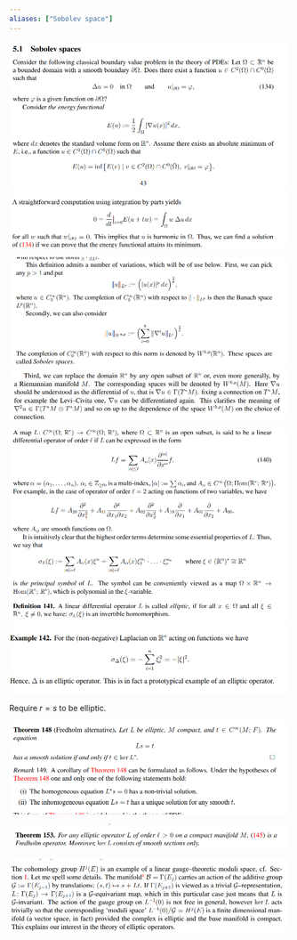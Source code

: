 ```yaml
---
aliases: ["Sobolev space"]
---
```


![](../attachments/Pasted%20image%2020210613130822.png)
![](../attachments/Pasted%20image%2020210613130850.png)

![](../attachments/Pasted%20image%2020210613130958.png)
![](../attachments/Pasted%20image%2020210613131036.png)

![Principal symbol](../attachments/Pasted%20image%2020210613131148.png)
![](../attachments/Pasted%20image%2020210613131242.png)

Require $r=s$ to be elliptic.

![](../attachments/Pasted%20image%2020210613131447.png)

![](../attachments/Pasted%20image%2020210613131618.png)

![Why elliptic operators are of interest in gauge theory](../attachments/Pasted%20image%2020210613131808.png)
